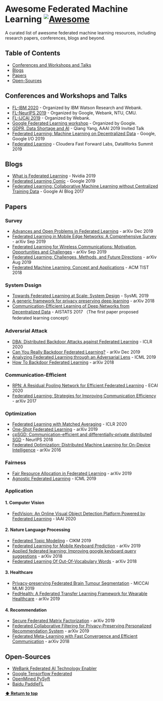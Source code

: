 # Awesome Federated Machine Learning [![Awesome](https://awesome.re/badge.svg)](https://awesome.re) 
A curated list of awesome federated machine learning resources, including research papers, conferences, blogs and beyond.


## Table of Contents

 - [Conferences and Workshops and Talks](#conferences-and-workshops-and-talks)
 - [Blogs](#blogs)
 - [Papers](#papers)
 - [Open-Sources](#open-sources)
 
## Conferences and Workshops and Talks
 * [FL-IBM 2020](https://federated-learning.bitbucket.io/ibm2020/) - Organized by IBM Watson Research and Webank.
 * [FL-NeurIPS 2019](http://federated-learning.org/fl-neurips-2019/) - Organized by Google, Webank, NTU, CMU.
 * [FL-IJCAI 2019](https://www.ijcai19.org/workshops.html) - Organized by Webank.
 * [Google Federated Learning workshop](https://sites.google.com/view/federated-learning-2019/home) - Organized by Google.
 * [GDPR, Data Shortage and AI](https://vimeo.com/313941621) - Qiang Yang, AAAI 2019 Invited Talk
 * [Federated Learning: Machine Learning on Decentralized Data](https://www.youtube.com/watch?v=89BGjQYA0uE) - Google, Google I/O 2019
 * [Federated Learning](https://www.youtube.com/watch?v=xJkY3ehX_MI) - Cloudera Fast Forward Labs, DataWorks Summit 2019

## Blogs
 * [What is Federated Learning](https://blogs.nvidia.com/blog/2019/10/13/what-is-federated-learning/) - Nvidia 2019
 * [Federated Learning Comic](https://federated.withgoogle.com/) - Google 2019
 * [Federated Learning: Collaborative Machine Learning without Centralized Training Data](https://ai.googleblog.com/2017/04/federated-learning-collaborative.html) - Google AI Blog 2017
 
## Papers

### **Survey**
 * [Advances and Open Problems in Federated Learning](https://arxiv.org/abs/1912.04977) - arXiv Dec 2019
 * [Federated Learning in Mobile Edge Networks: A Comprehensive Survey](https://arxiv.org/abs/1909.11875) - arXiv Sep 2019
 * [Federated Learning for Wireless Communications: Motivation, Opportunities and Challenges](https://arxiv.org/abs/1908.06847) - arXiv Sep 2019
 * [Federated Learning: Challenges, Methods, and Future Directions](https://arxiv.org/abs/1908.07873) - arXiv Aug 2019 
 * [Federated Machine Learning: Concept and Applications](https://arxiv.org/abs/1902.04885) - ACM TIST 2018
 

### **System Dssign**
 * [Towards Federated Learning at Scale: System Design](https://arxiv.org/abs/1902.01046) - SysML 2019
 * [A generic framework for privacy preserving deep learning](https://arxiv.org/abs/1811.04017) - arXiv 2018
 * [Communication-Efficient Learning of Deep Networks from Decentralized Data](https://arxiv.org/abs/1602.05629) - AISTATS 2017 （The first paper proposed federated learning concept）
 
### **Adversrial Attack**
 * [DBA: Distributed Backdoor Attacks against Federated Learning](https://openreview.net/forum?id=rkgyS0VFvr) - ICLR 2020
 * [Can You Really Backdoor Federated Learning?](https://arxiv.org/abs/1911.07963) - arXiv Dec 2019
 * [Analyzing Federated Learning through an Adversarial Lens](https://arxiv.org/abs/1811.12470) - ICML 2019
 * [How To Backdoor Federated Learning](https://arxiv.org/abs/1807.00459) - arXiv 2018


### **Communication-Efficient**
 * [RPN: A Residual Pooling Network for Efficient Federated Learning](https://arxiv.org/abs/2001.08600) - ECAI 2020
 * [Federated Learning: Strategies for Improving Communication Efficiency](https://arxiv.org/abs/1610.05492) - arXiv 2017


### **Optimization**
 * [Federated Learning with Matched Averaging](https://openreview.net/forum?id=BkluqlSFDS) - ICLR 2020
 * [One-Shot Federated Learning](https://arxiv.org/abs/1902.11175) - arXiv 2019
 * [cpSGD: Communication-efficient and differentially-private distributed SGD](https://arxiv.org/abs/1805.10559) - NeurIPS 2018
 * [Federated Optimization: Distributed Machine Learning for On-Device Intelligence](https://arxiv.org/abs/1610.02527) - arXiv 2016
 
### **Fairness**
 * [Fair Resource Allocation in Federated Learning](https://arxiv.org/abs/1905.10497) - arXiv 2019
 * [Agnostic Federated Learning](https://arxiv.org/abs/1902.00146) - ICML 2019
 
### **Application**

#### 1. Computer Vision
 * [FedVision: An Online Visual Object Detection Platform Powered by Federated Learning](https://arxiv.org/abs/2001.06202) - IAAI 2020

#### 2. Nature Language Processing
 * [Federated Topic Modeling](https://dl.acm.org/doi/10.1145/3357384.3357909) - CIKM 2019
 * [Federated Learning for Mobile Keyboard Prediction](https://arxiv.org/abs/1811.03604) - arXiv 2019
 * [Applied federated learning: Improving google keyboard query suggestions](https://arxiv.org/abs/1812.02903) - arXiv 2018
 * [Federated Learning Of Out-Of-Vocabulary Words](https://arxiv.org/abs/1903.10635) - arXiv 2018

#### 3. Healthcare
 * [Privacy-preserving Federated Brain Tumour Segmentation](https://arxiv.org/abs/1910.00962) - MICCAI MLMI 2019
 * [FedHealth: A Federated Transfer Learning Framework for Wearable Healthcare](https://arxiv.org/abs/1907.09173) - arXiv 2019





#### 4. Recommendation
 * [Secure Federated Matrix Factorization](https://arxiv.org/abs/1906.05108) - arXiv 2019
 * [Federated Collaborative Filtering for Privacy-Preserving Personalized Recommendation System](https://arxiv.org/abs/1901.09888) - arXiv 2019
 * [Federated Meta-Learning with Fast Convergence and Efficient Communication](https://arxiv.org/abs/1802.07876) - arXiv 2018
 


## Open-Sources
 * [WeBank Federated AI Technology Enabler](https://github.com/FederatedAI/FATE)
 * [Google Tensorflow Federated](https://github.com/tensorflow/federated)
 * [OpenMined PySyft](https://github.com/OpenMined/PySyft)
 * [Baidu PaddleFL](https://github.com/PaddlePaddle/PaddleFL)
 

**[⬆ Return to top](#table-of-contents)**